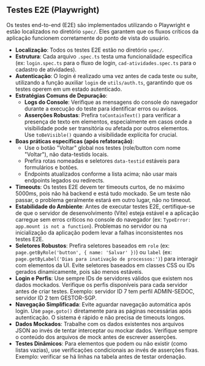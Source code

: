 ## Testes E2E (Playwright)

Os testes end-to-end (E2E) são implementados utilizando o Playwright e estão localizados no diretório `spec/`. Eles
garantem que os fluxos críticos da aplicação funcionem corretamente do ponto de vista do usuário.

- **Localização**: Todos os testes E2E estão no diretório `spec/`.
- **Estrutura**: Cada arquivo `.spec.ts` testa uma funcionalidade específica (ex: `login.spec.ts` para o fluxo de login,
  `cad-atividades.spec.ts` para o cadastro de atividades).
- **Autenticação**: O login é realizado uma vez antes de cada teste ou suíte, utilizando a função auxiliar `login` de
  `utils/auth.ts`, garantindo que os testes operem em um estado autenticado.
- **Estratégias Comuns de Depuração**:
    - **Logs do Console**: Verifique as mensagens do console do navegador durante a execução do teste para identificar
      erros ou avisos.
    - **Asserções Robustas**: Prefira `toContainText()` para verificar a presença de texto em elementos, especialmente
      em casos onde a visibilidade pode ser transitória ou afetada por outros elementos. Use `toBeVisible()` quando a
      visibilidade explícita for crucial.
- **Boas práticas específicas (após refatoração)**:
    - Use o botão "Voltar" global nos testes (role/button com nome "Voltar"), não data-testids locais.
    - Prefira rotas nomeadas e seletores `data-testid` estáveis para formulários e botões.
    - Endpoints atualizados conforme a lista acima; não usar mais endpoints legados ou redirects.
- **Timeouts**: Os testes E2E devem ter timeouts curtos, de no máximo 5000ms, pois não há backend e está tudo mockado.
  Se um teste não passar, o problema geralmente estará em outro lugar, não no timeout.
- **Estabilidade do Ambiente**: Antes de executar testes E2E, certifique-se de que o servidor de desenvolvimento (Vite)
  esteja estável e a aplicação carregue sem erros críticos no console do navegador (ex:
  `TypeError: app.mount is not a function`).
  Problemas no servidor ou na inicialização da aplicação podem levar a falhas inconsistentes nos testes E2E.
- **Seletores Robustos**: Prefira seletores baseados em `role` (ex: `page.getByRole('button', { name: 'Salvar' })`) ou
  `label` (ex: `page.getByLabel('Dias para inativação de processos:')`) para interagir com elementos da UI.
  Evite seletores baseados em classes CSS ou IDs gerados dinamicamente, pois são menos estáveis.
- **Login e Perfis**: Use sempre IDs de servidores válidos que existem nos dados mockados. Verifique os perfis disponíveis
  para cada servidor antes de criar testes. Exemplo: servidor ID 7 tem perfil ADMIN-SEDOC, servidor ID 2 tem GESTOR-SGP.
- **Navegação Simplificada**: Evite aguardar navegação automática após login. Use `page.goto()` diretamente para as páginas
  necessárias após autenticação. O sistema é rápido e não precisa de timeouts longos.
- **Dados Mockados**: Trabalhe com os dados existentes nos arquivos JSON ao invés de tentar interceptar ou mockar dados.
  Verifique sempre o conteúdo dos arquivos de mock antes de escrever asserções.
- **Testes Dinâmicos**: Para elementos que podem ou não existir (como listas vazias), use verificações condicionais
  ao invés de asserções fixas. Exemplo: verificar se há linhas na tabela antes de testar ordenação.

